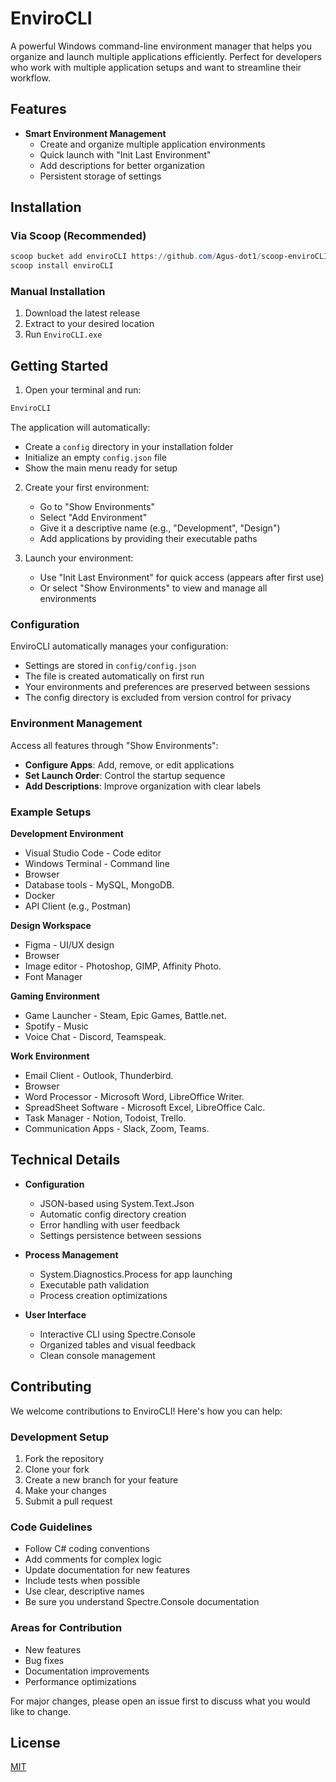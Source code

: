 # EnviroCLI

A powerful Windows command-line environment manager that helps you organize and launch multiple applications efficiently. Perfect for developers who work with multiple application setups and want to streamline their workflow.

## Features

- **Smart Environment Management**
  - Create and organize multiple application environments
  - Quick launch with "Init Last Environment"
  - Add descriptions for better organization
  - Persistent storage of settings

## Installation

### Via Scoop (Recommended)
```powershell
scoop bucket add enviroCLI https://github.com/Agus-dot1/scoop-enviroCLI
scoop install enviroCLI
```

### Manual Installation
1. Download the latest release
2. Extract to your desired location
3. Run `EnviroCLI.exe`

## Getting Started

1. Open your terminal and run:
```powershell
EnviroCLI
```
The application will automatically:
- Create a `config` directory in your installation folder
- Initialize an empty `config.json` file
- Show the main menu ready for setup

2. Create your first environment:
   - Go to "Show Environments"
   - Select "Add Environment"
   - Give it a descriptive name (e.g., "Development", "Design")
   - Add applications by providing their executable paths

3. Launch your environment:
   - Use "Init Last Environment" for quick access (appears after first use)
   - Or select "Show Environments" to view and manage all environments

### Configuration

EnviroCLI automatically manages your configuration:
- Settings are stored in `config/config.json`
- The file is created automatically on first run
- Your environments and preferences are preserved between sessions
- The config directory is excluded from version control for privacy

### Environment Management

Access all features through "Show Environments":
- **Configure Apps**: Add, remove, or edit applications
- **Set Launch Order**: Control the startup sequence
- **Add Descriptions**: Improve organization with clear labels


### Example Setups

**Development Environment**
- Visual Studio Code - Code editor
- Windows Terminal - Command line
- Browser
- Database tools - MySQL, MongoDB.
- Docker
- API Client (e.g., Postman)

**Design Workspace**
- Figma - UI/UX design
- Browser
- Image editor - Photoshop, GIMP, Affinity Photo.
- Font Manager

**Gaming Environment**
- Game Launcher - Steam, Epic Games, Battle.net.
- Spotify - Music
- Voice Chat - Discord, Teamspeak.

**Work Environment**
- Email Client - Outlook, Thunderbird.
- Browser
- Word Processor - Microsoft Word, LibreOffice Writer.
- SpreadSheet Software - Microsoft Excel, LibreOffice Calc.
- Task Manager - Notion, Todoist, Trello.
- Communication Apps - Slack, Zoom, Teams.


## Technical Details

- **Configuration**
  - JSON-based using System.Text.Json
  - Automatic config directory creation
  - Error handling with user feedback
  - Settings persistence between sessions

- **Process Management**
  - System.Diagnostics.Process for app launching
  - Executable path validation
  - Process creation optimizations

- **User Interface**
  - Interactive CLI using Spectre.Console
  - Organized tables and visual feedback
  - Clean console management

## Contributing

We welcome contributions to EnviroCLI! Here's how you can help:

### Development Setup
1. Fork the repository
2. Clone your fork
3. Create a new branch for your feature
4. Make your changes
5. Submit a pull request

### Code Guidelines
- Follow C# coding conventions
- Add comments for complex logic
- Update documentation for new features
- Include tests when possible
- Use clear, descriptive names
- Be sure you understand Spectre.Console documentation

### Areas for Contribution
- New features
- Bug fixes
- Documentation improvements
- Performance optimizations

For major changes, please open an issue first to discuss what you would like to change.

## License

[MIT](LICENSE)
